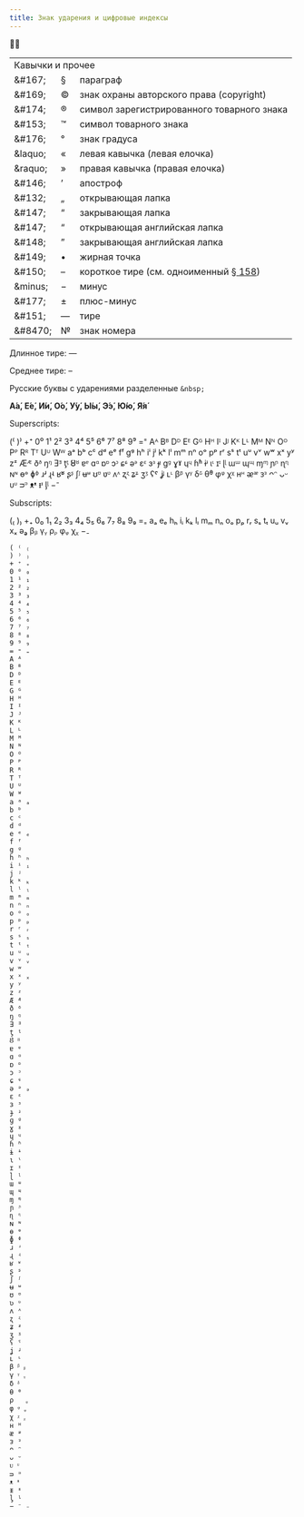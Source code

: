 ```yaml
---
title: Знак ударения и цифровые индексы
---
```


🙏🏻 

<table class="table-data"> 
	<tbody> 
		<tr class="title"> 
			<td colspan="3">Кавычки и прочее</td>
 		</tr>
		<tr> 
			<td>&amp;#167;</td>
			<td>§</td>
			<td>параграф</td>
 		</tr>
		<tr> 
			<td>&amp;#169;</td>
			<td>©</td>
			<td>знак охраны авторского права (copyright)</td>
 		</tr>
		<tr> 
			<td>&amp;#174;</td>
			<td>®</td>
			<td>символ зарегистрированного товарного знака</td>
 		</tr>
		<tr> 
			<td>&amp;#153;</td>
			<td>™</td>
			<td>символ товарного знака</td>
 		</tr>
		<tr> 
			<td>&amp;#176;</td>
			<td>°</td>
			<td>знак градуса</td>
 		</tr>
		<tr> 
			<td>&amp;laquo;</td>
			<td>«</td>
			<td>левая кавычка (левая елочка)</td>
 		</tr>
		<tr> 
			<td>&amp;raquo;</td>
			<td>»</td>
			<td>правая кавычка (правая елочка)</td>
 		</tr>
		<tr> 
			<td>&amp;#146;</td>
			<td>’</td>
			<td>апостроф</td>
 		</tr>
		<tr> 
			<td>&amp;#132;</td>
			<td>„</td>
			<td>открывающая лапка</td>
 		</tr>
		<tr> 
			<td>&amp;#147;</td>
			<td>“</td>
			<td>закрывающая лапка</td>
 		</tr>
		<tr> 
			<td>&amp;#147;</td>
			<td>“</td>
			<td>открывающая английская лапка</td>
 		</tr>
		<tr> 
			<td>&amp;#148;</td>
			<td>”</td>
			<td>закрывающая английская лапка</td>
 		</tr>
		<tr> 
			<td>&amp;#149;</td>
			<td>•</td>
			<td>жирная точка</td>
 		</tr>
		<tr> 
			<td>&amp;#150;</td>
			<td>–</td>
			<td>короткое тире (см. одноименный <a href="/kovodstvo/sections/158/">§&nbsp;158</a>)</td>
 		</tr>
		<tr> 
			<td>&amp;minus;</td>
			<td>−</td>
			<td>минус</td>
 		</tr>
		<tr> 
			<td>&amp;#177;</td>
			<td>±</td>
			<td>плюс-минус</td>
 		</tr>
		<tr> 
			<td>&amp;#151;</td>
			<td>—</td>
			<td>тире</td>
 		</tr>
		<tr> 
			<td>&amp;#8470;</td>
			<td>№</td>
			<td>знак номера</td>
 		</tr>
 	</tbody>
 </table>

Длинное тире: —

Среднее тире: –

Русские буквы с ударениями разделенные `&nbsp;`

**А́а́,&nbsp;Е́е́,&nbsp;И́и́,&nbsp;О́о́,&nbsp;У́у́,&nbsp;Ы́ы́,&nbsp;Э́э́,&nbsp;Ю́ю́,&nbsp;Я́я́**

Superscripts:

(⁽ )⁾ +⁺ 0⁰ 1¹ 2² 3³ 4⁴ 5⁵ 6⁶ 7⁷ 8⁸ 9⁹ =⁼ Aᴬ Bᴮ Dᴰ Eᴱ Gᴳ Hᴴ Iᴵ Jᴶ Kᴷ Lᴸ Mᴹ Nᴺ Oᴼ Pᴾ Rᴿ Tᵀ Uᵁ Wᵂ aᵃ bᵇ cᶜ dᵈ eᵉ fᶠ gᵍ hʰ iⁱ jʲ kᵏ lˡ mᵐ nⁿ oᵒ pᵖ rʳ sˢ tᵗ uᵘ vᵛ wʷ xˣ yʸ zᶻ Æᴭ ðᶞ ŋᵑ Ǝᴲ ƫᶵ Ȣᴽ ɐᵄ ɑᵅ ɒᶛ ɔᵓ ɕᶝ əᵊ ɛᵋ ɜᶟ ɟᶡ ɡᶢ ɣˠ ɥᶣ ɦʱ ɨᶤ ɩᶥ ɪᶦ ɭᶩ ɯᵚ ɰᶭ ɱᶬ ɲᶮ ɳᶯ ɴᶰ ɵᶱ ɸᶲ ɹʴ ɻʵ ʁʶ ʂᶳ ʃᶴ ʉᶶ ʊᶷ ʋᶹ ʌᶺ ʐᶼ ʑᶽ ʒᶾ ʕˤ ʝᶨ ʟᶫ βᵝ γᵞ δᵟ θᶿ φᵠ χᵡ нᵸ ᴂᵆ ᴈᵌ ᴖᵔ ᴗᵕ ᴜᶸ ᴝᵙ ᴥᵜ ᵻᶧ ᶅᶪ −⁻

Subscripts:

(₍ )₎ +₊ 0₀ 1₁ 2₂ 3₃ 4₄ 5₅ 6₆ 7₇ 8₈ 9₉ =₌ aₐ eₑ hₕ iᵢ kₖ lₗ mₘ nₙ oₒ pₚ rᵣ sₛ tₜ uᵤ vᵥ xₓ əₔ βᵦ γᵧ ρᵨ φᵩ χᵪ −₋

```text
( ⁽ ₍
) ⁾ ₎
+ ⁺ ₊
0 ⁰ ₀
1 ¹ ₁
2 ² ₂
3 ³ ₃
4 ⁴ ₄
5 ⁵ ₅
6 ⁶ ₆
7 ⁷ ₇
8 ⁸ ₈
9 ⁹ ₉
= ⁼ ₌
A ᴬ
B ᴮ
D ᴰ
E ᴱ
G ᴳ
H ᴴ
I ᴵ
J ᴶ
K ᴷ
L ᴸ
M ᴹ
N ᴺ
O ᴼ
P ᴾ
R ᴿ
T ᵀ
U ᵁ
W ᵂ
a ᵃ ₐ
b ᵇ
c ᶜ
d ᵈ
e ᵉ ₑ
f ᶠ
g ᵍ
h ʰ ₕ
i ⁱ ᵢ
j ʲ
k ᵏ ₖ
l ˡ ₗ
m ᵐ ₘ
n ⁿ ₙ
o ᵒ ₒ
p ᵖ ₚ
r ʳ ᵣ
s ˢ ₛ
t ᵗ ₜ
u ᵘ ᵤ
v ᵛ ᵥ
w ʷ
x ˣ ₓ
y ʸ
z ᶻ
Æ ᴭ
ð ᶞ
ŋ ᵑ
Ǝ ᴲ
ƫ ᶵ
Ȣ ᴽ
ɐ ᵄ
ɑ ᵅ
ɒ ᶛ
ɔ ᵓ
ɕ ᶝ
ə ᵊ ₔ
ɛ ᵋ
ɜ ᶟ
ɟ ᶡ
ɡ ᶢ
ɣ ˠ
ɥ ᶣ
ɦ ʱ
ɨ ᶤ
ɩ ᶥ
ɪ ᶦ
ɭ ᶩ
ɯ ᵚ
ɰ ᶭ
ɱ ᶬ
ɲ ᶮ
ɳ ᶯ
ɴ ᶰ
ɵ ᶱ
ɸ ᶲ
ɹ ʴ
ɻ ʵ
ʁ ʶ
ʂ ᶳ
ʃ ᶴ
ʉ ᶶ
ʊ ᶷ
ʋ ᶹ
ʌ ᶺ
ʐ ᶼ
ʑ ᶽ
ʒ ᶾ
ʕ ˤ
ʝ ᶨ
ʟ ᶫ
β ᵝ ᵦ
γ ᵞ ᵧ
δ ᵟ
θ ᶿ
ρ   ᵨ
φ ᵠ ᵩ
χ ᵡ ᵪ
н ᵸ
ᴂ ᵆ
ᴈ ᵌ
ᴖ ᵔ
ᴗ ᵕ
ᴜ ᶸ
ᴝ ᵙ
ᴥ ᵜ
ᵻ ᶧ
ᶅ ᶪ
− ⁻ ₋
```
